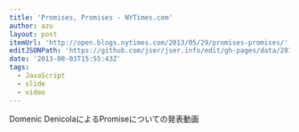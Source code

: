 ```yaml
---
title: 'Promises, Promises - NYTimes.com'
author: azu
layout: post
itemUrl: 'http://open.blogs.nytimes.com/2013/05/29/promises-promises/'
editJSONPath: 'https://github.com/jser/jser.info/edit/gh-pages/data/2013/08/index.json'
date: '2013-08-03T15:55:43Z'
tags:
  - JavaScript
  - slide
  - video
---
```

Domenic DenicolaによるPromiseについての発表動画
